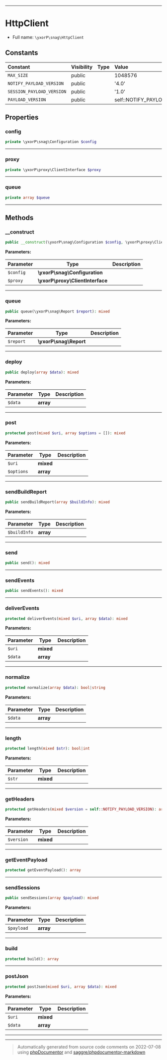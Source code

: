 ***

# HttpClient





* Full name: `\yxorP\snag\HttpClient`


## Constants

| Constant | Visibility | Type | Value |
|:---------|:-----------|:-----|:------|
|`MAX_SIZE`|public| |1048576|
|`NOTIFY_PAYLOAD_VERSION`|public| |&#039;4.0&#039;|
|`SESSION_PAYLOAD_VERSION`|public| |&#039;1.0&#039;|
|`PAYLOAD_VERSION`|public| |self::NOTIFY_PAYLOAD_VERSION|

## Properties


### config



```php
private \yxorP\snag\Configuration $config
```






***

### proxy



```php
private \yxorP\proxy\ClientInterface $proxy
```






***

### queue



```php
private array $queue
```






***

## Methods


### __construct



```php
public __construct(\yxorP\snag\Configuration $config, \yxorP\proxy\ClientInterface $proxy): mixed
```








**Parameters:**

| Parameter | Type | Description |
|-----------|------|-------------|
| `$config` | **\yxorP\snag\Configuration** |  |
| `$proxy` | **\yxorP\proxy\ClientInterface** |  |




***

### queue



```php
public queue(\yxorP\snag\Report $report): mixed
```








**Parameters:**

| Parameter | Type | Description |
|-----------|------|-------------|
| `$report` | **\yxorP\snag\Report** |  |




***

### deploy



```php
public deploy(array $data): mixed
```








**Parameters:**

| Parameter | Type | Description |
|-----------|------|-------------|
| `$data` | **array** |  |




***

### post



```php
protected post(mixed $uri, array $options = []): mixed
```








**Parameters:**

| Parameter | Type | Description |
|-----------|------|-------------|
| `$uri` | **mixed** |  |
| `$options` | **array** |  |




***

### sendBuildReport



```php
public sendBuildReport(array $buildInfo): mixed
```








**Parameters:**

| Parameter | Type | Description |
|-----------|------|-------------|
| `$buildInfo` | **array** |  |




***

### send



```php
public send(): mixed
```











***

### sendEvents



```php
public sendEvents(): mixed
```











***

### deliverEvents



```php
protected deliverEvents(mixed $uri, array $data): mixed
```








**Parameters:**

| Parameter | Type | Description |
|-----------|------|-------------|
| `$uri` | **mixed** |  |
| `$data` | **array** |  |




***

### normalize



```php
protected normalize(array $data): bool|string
```








**Parameters:**

| Parameter | Type | Description |
|-----------|------|-------------|
| `$data` | **array** |  |




***

### length



```php
protected length(mixed $str): bool|int
```








**Parameters:**

| Parameter | Type | Description |
|-----------|------|-------------|
| `$str` | **mixed** |  |




***

### getHeaders



```php
protected getHeaders(mixed $version = self::NOTIFY_PAYLOAD_VERSION): array
```








**Parameters:**

| Parameter | Type | Description |
|-----------|------|-------------|
| `$version` | **mixed** |  |




***

### getEventPayload



```php
protected getEventPayload(): array
```











***

### sendSessions



```php
public sendSessions(array $payload): mixed
```








**Parameters:**

| Parameter | Type | Description |
|-----------|------|-------------|
| `$payload` | **array** |  |




***

### build



```php
protected build(): array
```











***

### postJson



```php
protected postJson(mixed $uri, array $data): mixed
```








**Parameters:**

| Parameter | Type | Description |
|-----------|------|-------------|
| `$uri` | **mixed** |  |
| `$data` | **array** |  |




***


***
> Automatically generated from source code comments on 2022-07-08 using [phpDocumentor](http://www.phpdoc.org/) and [saggre/phpdocumentor-markdown](https://github.com/Saggre/phpDocumentor-markdown)
